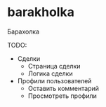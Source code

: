 # barakholka
Барахолка

TODO:
- Сделки
  - Страница сделки
  - Логика сделки
- Профили пользователей
  - Оставить комментарий
  - Просмотреть профили
